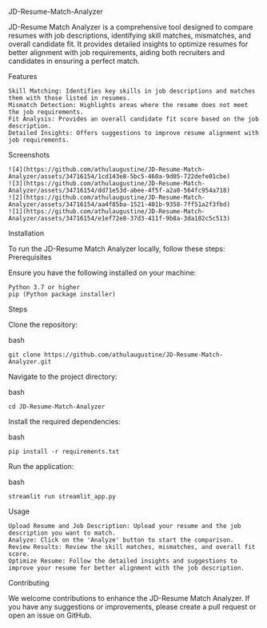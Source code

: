 JD-Resume-Match-Analyzer

JD-Resume Match Analyzer is a comprehensive tool designed to compare resumes with job descriptions, identifying skill matches, mismatches, and overall candidate fit. It provides detailed insights to optimize resumes for better alignment with job requirements, aiding both recruiters and candidates in ensuring a perfect match.

Features

    Skill Matching: Identifies key skills in job descriptions and matches them with those listed in resumes.
    Mismatch Detection: Highlights areas where the resume does not meet the job requirements.
    Fit Analysis: Provides an overall candidate fit score based on the job description.
    Detailed Insights: Offers suggestions to improve resume alignment with job requirements.

Screenshots

    ![4](https://github.com/athulaugustine/JD-Resume-Match-Analyzer/assets/34716154/1cd143e8-5bc5-460a-9d05-722defe01cbe)
    ![3](https://github.com/athulaugustine/JD-Resume-Match-Analyzer/assets/34716154/dd71e53d-abee-4f5f-a2a0-564fc954a718)
    ![2](https://github.com/athulaugustine/JD-Resume-Match-Analyzer/assets/34716154/aa4f85ba-1521-401b-9358-7ff51a2f3fbd)
    ![1](https://github.com/athulaugustine/JD-Resume-Match-Analyzer/assets/34716154/e1ef72e8-37d3-411f-9b8a-3da102c5c513)


Installation

To run the JD-Resume Match Analyzer locally, follow these steps:
Prerequisites

Ensure you have the following installed on your machine:

    Python 3.7 or higher
    pip (Python package installer)

Steps

Clone the repository:

bash

    git clone https://github.com/athulaugustine/JD-Resume-Match-Analyzer.git

Navigate to the project directory:

bash

    cd JD-Resume-Match-Analyzer

Install the required dependencies:

bash

    pip install -r requirements.txt

Run the application:

bash

    streamlit run streamlit_app.py

Usage

    Upload Resume and Job Description: Upload your resume and the job description you want to match.
    Analyze: Click on the 'Analyze' button to start the comparison.
    Review Results: Review the skill matches, mismatches, and overall fit score.
    Optimize Resume: Follow the detailed insights and suggestions to improve your resume for better alignment with the job description.

Contributing

We welcome contributions to enhance the JD-Resume Match Analyzer. If you have any suggestions or improvements, please create a pull request or open an issue on GitHub.
